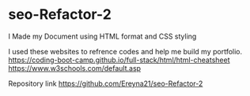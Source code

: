 # seo-Refactor-2
I Made my Document using HTML format and CSS styling

I used these websites to refrence codes and help me build my portfolio.
https://coding-boot-camp.github.io/full-stack/html/html-cheatsheet
https://www.w3schools.com/default.asp

Repository link
https://github.com/Ereyna21/seo-Refactor-2
